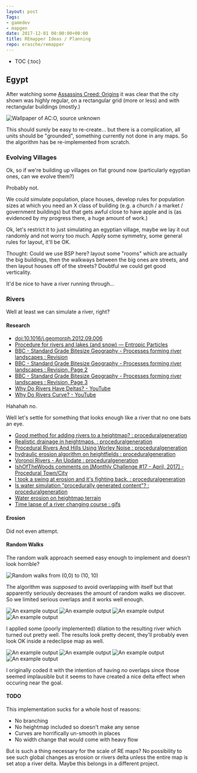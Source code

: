 ```yaml
---
layout: post
Tags:
- gamedev
- mapgen
date: 2017-12-01 00:00:00+00:00
title: REmapper Ideas / Planning
repo: erasche/remapper
---
```


* TOC
{:toc}

## Egypt

After watching some [Assassins Creed: Origins](https://youtu.be/XNpzLjf2BWA?t=457) it was clear that the city shown was highly regular, on a rectangular grid (more or less) and with rectangular buildings (mostly.)

![Wallpaper of AC:O, source unknown](/assets/img/remapper/assassins-creed-origins-memphis-canal-1421-979x551.jpg)

This should surely be easy to re-create... but there is a complication, all units should be "grounded", something currently not done in any maps. So the algorithm has be re-implemented from scratch.

### Evolving Villages

Ok, so if we're building up villages on flat ground now (particularly egyptian ones, can we evolve them?)

Probably not.

We could simulate population, place houses, develop rules for population sizes at which you need an X class of building (e.g. a church / a market / government buildings) but that gets awful close to <project>have apple</project> and is (as evidenced by my progress there, a huge amount of work.)

Ok, let's restrict it to just simulating an egyptian village, maybe we lay it out randomly and not worry too much. Apply some symmetry, some general rules for layout, it'll be OK.

Thought: Could we use BSP here? layout some "rooms" which are actually the big buildings, then the walkways between the big ones are streets, and then layout houses off of the streets? Doubtful we could get good verticality.

It'd be nice to have a river running through...

### Rivers

Well at least we can simulate a river, right?

#### Research

- [doi:10.1016/j.geomorph.2012.09.006](http://dx.doi.org/10.1016/j.geomorph.2012.09.006)
- [Procedure for rivers and lakes (and snow) — Entropic Particles](http://www.entropicparticles.com/procedure-for-rivers-and-lakes/)
- [BBC - Standard Grade Bitesize Geography - Processes forming river landscapes : Revision](http://www.bbc.co.uk/bitesize/standard/geography/rivers/river_forming/revision/1/)
- [BBC - Standard Grade Bitesize Geography - Processes forming river landscapes : Revision, Page 2](http://www.bbc.co.uk/bitesize/standard/geography/rivers/river_forming/revision/2/)
- [BBC - Standard Grade Bitesize Geography - Processes forming river landscapes : Revision, Page 3](http://www.bbc.co.uk/bitesize/standard/geography/rivers/river_forming/revision/3/)
- [Why Do Rivers Have Deltas? - YouTube](https://youtube.com/watch?v=A47ythEcz74)
- [Why Do Rivers Curve? - YouTube](https://youtube.com/watch?v=8a3r-cG8Wic)

Hahahah no.

Well let's settle for something that looks enough like a river that no one bats an eye. 

- [Good method for adding rivers to a heightmap? : proceduralgeneration](https://www.reddit.com/r/proceduralgeneration/comments/47xucj/good_method_for_adding_rivers_to_a_heightmap/)
- [Realistic drainage in heightmaps. : proceduralgeneration](https://www.reddit.com/r/proceduralgeneration/comments/3bh5v0/realistic_drainage_in_heightmaps/)
- [Procedural Rivers And Hills Using Worley Noise : proceduralgeneration](https://www.reddit.com/r/proceduralgeneration/comments/3le5fg/procedural_rivers_and_hills_using_worley_noise/)
- [hydraulic erosion algorithm on heightfields : proceduralgeneration](https://www.reddit.com/r/proceduralgeneration/comments/45w2jg/hydraulic_erosion_algorithm_on_heightfields/)
- [Voronoi Rivers - An Update : proceduralgeneration](https://www.reddit.com/r/proceduralgeneration/comments/58nc86/voronoi_rivers_an_update/)
- [IshOfTheWoods comments on [Monthly Challenge #17 - April, 2017] - Procedural Town/City](https://www.reddit.com/r/proceduralgeneration/comments/63dsbn/monthly_challenge_17_april_2017_procedural/dgzvcy9/)
- [I took a swing at erosion and it's fighting back. : proceduralgeneration](https://www.reddit.com/r/proceduralgeneration/comments/6fj09s/i_took_a_swing_at_erosion_and_its_fighting_back/)
- [Is water simulation &quot;procedurally generated content&quot;? : proceduralgeneration](https://www.reddit.com/r/proceduralgeneration/comments/7a0oii/is_water_simulation_procedurally_generated_content/)
- [Water erosion on heightmap terrain](http://ranmantaru.com/blog/2011/10/08/water-erosion-on-heightmap-terrain/)
- [Time lapse of a river changing course : gifs](https://www.reddit.com/r/gifs/comments/1ztfh5/time_lapse_of_a_river_changing_course/)

#### Erosion

Did not even attempt.

#### Random Walks

The random walk approach seemed easy enough to implement and doesn't look horrible?

![Random walks from (0,0) to (10, 10)](/assets/img/remapper/rivers.png)

The algorithm was *supposed* to avoid overlapping with itself but that apparently seriously decreases the amount of random walks we discover. So we limited serious overlaps and it works well enough.

![An example output](/assets/img/remapper/river_larger_orig_0.png)
![An example output](/assets/img/remapper/river_larger_orig_1.png)
![An example output](/assets/img/remapper/river_larger_orig_2.png)
![An example output](/assets/img/remapper/river_larger_orig_3.png)

I applied some (poorly implemented) dilation to the resulting river which turned out pretty well. The results look pretty decent, they'll probably even look OK inside a redeclipse map as well.

![An example output](/assets/img/remapper/river_larger_0.png)
![An example output](/assets/img/remapper/river_larger_1.png)
![An example output](/assets/img/remapper/river_larger_2.png)
![An example output](/assets/img/remapper/river_larger_3.png)

I originally coded it with the intention of having *no* overlaps since those seemed implausible but it seems to have created a nice delta effect when occuring near the goal.

#### TODO

This implementation sucks for a whole host of reasons:

- No branching
- No heightmap included so doesn't make any sense
- Curves are horrifically un-smooth in places
- No width change that would come with heavy flow

But is such a thing necessary for the scale of RE maps? No possibility to see such global changes as erosion or rivers delta unless the entire map is set atop a river delta. Maybe this belongs in a different project.
